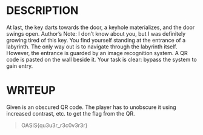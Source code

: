 # DESCRIPTION

At last, the key darts towards the door, a keyhole materializes, and the door swings open.
Author’s Note: I don’t know about you, but I was definitely growing tired of this key.
You find yourself standing at the entrance of a labyrinth. The only way out is to navigate through the labyrinth itself. However, the entrance is guarded by an image recognition system. A QR code is pasted on the wall beside it. Your task is clear: bypass the system to gain entry.


# WRITEUP

Given is an obscured QR code. The player has to unobscure it using increased contrast, etc. to get the flag from the QR.

>OASIS{qu3u3r_r3c0v3r3r}
